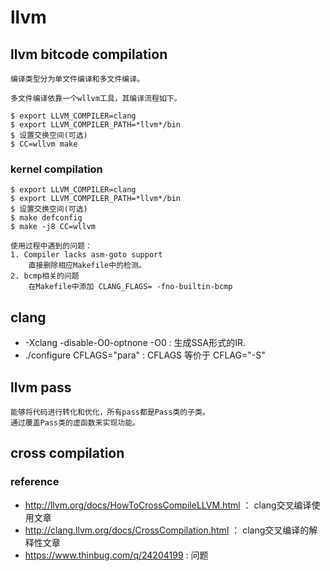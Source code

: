 # llvm  
## llvm bitcode compilation
	编译类型分为单文件编译和多文件编译。

	多文件编译依靠一个wllvm工具，其编译流程如下。
```
$ export LLVM_COMPILER=clang
$ export LLVM_COMPILER_PATH=*llvm*/bin
$ 设置交换空间(可选)
$ CC=wllvm make
```
### kernel compilation
```
$ export LLVM_COMPILER=clang
$ export LLVM_COMPILER_PATH=*llvm*/bin
$ 设置交换空间(可选)
$ make defconfig
$ make -j8 CC=wllvm
```
	使用过程中遇到的问题：
	1. Compiler lacks asm-goto support
		直接删除相应Makefile中的检测。
	2. bcmp相关的问题
		在Makefile中添加 CLANG_FLAGS= -fno-builtin-bcmp

## clang
-  -Xclang -disable-O0-optnone -O0 : 生成SSA形式的IR.
- ./configure CFLAGS="para"  : CFLAGS 等价于 CFLAG="-S"

## llvm pass  
	能够将代码进行转化和优化，所有pass都是Pass类的子类。
	通过覆盖Pass类的虚函数来实现功能。  
## cross compilation
### reference
- http://llvm.org/docs/HowToCrossCompileLLVM.html ： clang交叉编译使用文章
- http://clang.llvm.org/docs/CrossCompilation.html ： clang交叉编译的解释性文章
- https://www.thinbug.com/q/24204199 : 问题